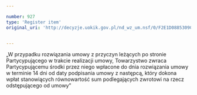 ```yaml
---

number: 927
type: 'Register item'
original_uri: 'http://decyzje.uokik.gov.pl/nd_wz_um.nsf/0/F2E1D0885309C45DC12572DD0032974B?OpenDocument'


---
```


„W przypadku rozwiązania umowy z przyczyn leżących po stronie Partycypującego w trakcie realizacji umowy, Towarzystwo zwraca Partycypującemu środki przez niego wpłacone do dnia rozwiązania umowy w terminie 14 dni od daty podpisania umowy z następcą, który dokona wpłat stanowiących równowartość sum podlegających zwrotowi na rzecz odstępującego od umowy”
